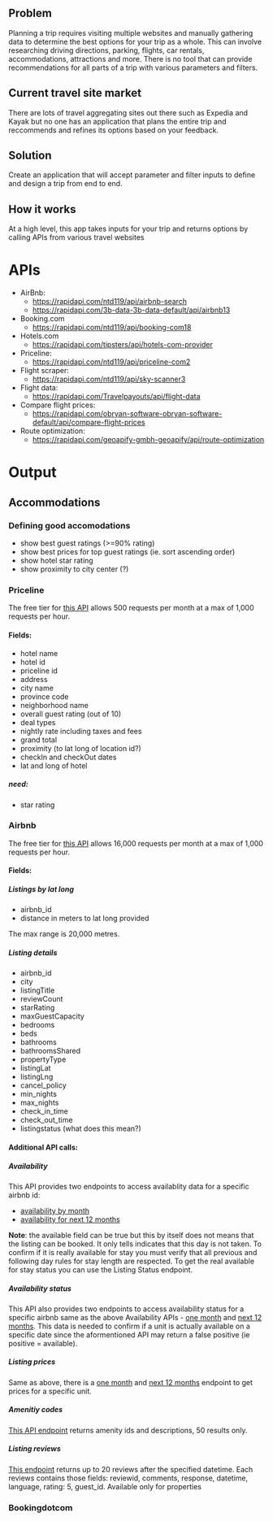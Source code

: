 ## Problem
Planning a trip requires visiting multiple websites and manually gathering data to determine the best options for your trip as a whole. This can involve researching driving directions, parking, flights, car rentals, accommodations, attractions and more. There is no tool that can provide recommendations for all parts of a trip with various parameters and filters. 

## Current travel site market
There are lots of travel aggregating sites out there such as Expedia and Kayak but no one has an application that plans the entire trip and reccommends and refines its options based on your feedback.

## Solution
Create an application that will accept parameter and filter inputs to define and design a trip from end to end. 

## How it works
At a high level, this app takes inputs for your trip and returns options by calling APIs from various travel websites

# APIs
- AirBnb: 
    - https://rapidapi.com/ntd119/api/airbnb-search
    - https://rapidapi.com/3b-data-3b-data-default/api/airbnb13
- Booking.com
    - https://rapidapi.com/ntd119/api/booking-com18
- Hotels.com
    - https://rapidapi.com/tipsters/api/hotels-com-provider
- Priceline:
    - https://rapidapi.com/ntd119/api/priceline-com2
- Flight scraper:
    - https://rapidapi.com/ntd119/api/sky-scanner3
- Flight data:
    - https://rapidapi.com/Travelpayouts/api/flight-data
- Compare flight prices:
    - https://rapidapi.com/obryan-software-obryan-software-default/api/compare-flight-prices
- Route optimization:
    - https://rapidapi.com/geoapify-gmbh-geoapify/api/route-optimization

# Output
## Accommodations
### Defining good accomodations
- show best guest ratings (>=90% rating)
- show best prices for top guest ratings (ie. sort ascending order)
- show hotel star rating
- show proximity to city center (?)

### Priceline
The free tier for [this API](https://rapidapi.com/ntd119/api/Priceline%20COM) allows 500 requests per month at a max of 1,000 requests per hour. 
#### Fields:
- hotel name
- hotel id
- priceline id
- address
- city name
- province code
- neighborhood name
- overall guest rating (out of 10)
- deal types
- nightly rate including taxes and fees
- grand total
- proximity (to lat long of location id?)
- checkIn and checkOut dates
- lat and long of hotel

##### need:
- star rating

### Airbnb
The free tier for [this API](https://rapidapi.com/insidebnb-team-insidebnb-team-default/api/airbnb-listings) allows 16,000 requests per month at a max of 1,000 requests per hour. 
#### Fields:
##### Listings by lat long
- airbnb_id
- distance in meters to lat long provided

The max range is 20,000 metres.

##### Listing details
- airbnb_id
- city
- listingTitle
- reviewCount
- starRating
- maxGuestCapacity
- bedrooms
- beds
- bathrooms
- bathroomsShared
- propertyType
- listingLat
- listingLng
- cancel_policy
- min_nights
- max_nights
- check_in_time
- check_out_time
- listingstatus (what does this mean?)

#### Additional API calls:

##### Availability
This API provides two endpoints to access availablity data for a specific airbnb id:
- [availability by month](https://airbnb-listings.p.rapidapi.com/v2/listingavailability)
- [availability for next 12 months](https://airbnb-listings.p.rapidapi.com/v2/listingAvailabilityFull)

**Note**: the available field can be true but this by itself does not means that the listing can be booked. It only tells indicates that this day is not taken. To confirm if it is really available for stay you must verify that all previous and following day rules for stay length are respected. To get the real available for stay status you can use the Listing Status endpoint.

##### Availability status
This API also provides two endpoints to access availability status for a specific airbnb same as the above Availability APIs - [one month](https://airbnb-listings.p.rapidapi.com/v2/listingstatus) and [next 12 months](https://airbnb-listings.p.rapidapi.com/v2/listingStatusFull). This data is needed to confirm if a unit is actually available on a specific date since the aformentioned API may return a false positive (ie positive = available).

##### Listing prices
Same as above, there is a [one month](https://api.insidebnb.com:8443/v2/listingPrices) and [next 12 months](https://api.insidebnb.com:8443/v2/listingPricesFull) endpoint to get prices for a specific unit.

##### Amenitiy codes
[This API endpoint](https://airbnb-listings.p.rapidapi.com/v2/amenities) returns amenity ids and descriptions, 50 results only. 

##### Listing reviews
[This endpoint](https://api.insidebnb.com:8443/v2/listingReviews) returns up to 20 reviews after the specified datetime. Each reviews contains those fields: reviewid, comments, response, datetime, language, rating: 5, guest_id. Available only for properties

### Bookingdotcom

